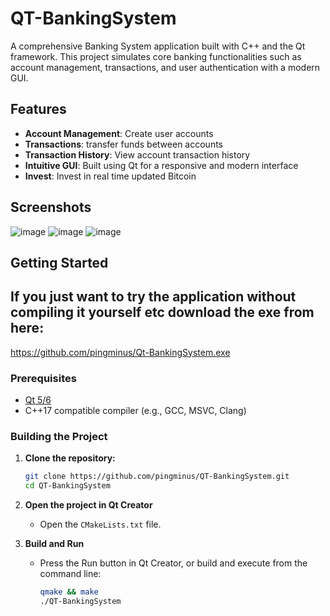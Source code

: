 # QT-BankingSystem

A comprehensive Banking System application built with C++ and the Qt framework. This project simulates core banking functionalities such as account management, transactions, and user authentication with a modern GUI.

## Features

- **Account Management**: Create user accounts
- **Transactions**: transfer funds between accounts
- **Transaction History**: View account transaction history
- **Intuitive GUI**: Built using Qt for a responsive and modern interface
- **Invest**: Invest in real time updated Bitcoin


## Screenshots

![image](https://github.com/user-attachments/assets/ccb97a61-1a48-44bb-9373-480af4ca3b83)
![image](https://github.com/user-attachments/assets/c8f6c9ef-cfdb-4072-9b83-1ac73d698c43)
![image](https://github.com/user-attachments/assets/ab66829e-2202-4f6e-9aa0-55b7b1e4fc3c)

<!-- ![Login Screen](screenshots/login.png) -->

## Getting Started
## If you just want to try the application without compiling it yourself etc download the exe from here:
https://github.com/pingminus/Qt-BankingSystem.exe

### Prerequisites

- [Qt 5/6](https://www.qt.io/download)
- C++17 compatible compiler (e.g., GCC, MSVC, Clang)

### Building the Project

1. **Clone the repository:**
   ```bash
   git clone https://github.com/pingminus/QT-BankingSystem.git
   cd QT-BankingSystem
   ```

2. **Open the project in Qt Creator**  
   - Open the `CMakeLists.txt` file.

3. **Build and Run**  
   - Press the Run button in Qt Creator, or build and execute from the command line:
     ```bash
     qmake && make
     ./QT-BankingSystem
     ```



